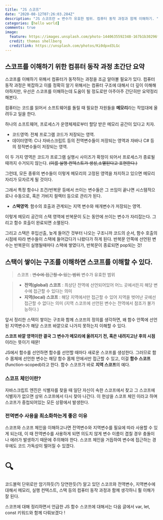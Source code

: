 ```yaml
---
title: "JS 스코프"
date: "2020-08-12T07:26:03.284Z"
description: "JS 스코프란 = 변수가 유효한 범위. 컴퓨터 동작 과정과 함께 이해하기. "
categories: [hello world]
comments: true
image:
  feature: https://images.unsplash.com/photo-1440635592348-167b1b30296f?crop=entropy&dpr=2&fit=crop&fm=jpg&h=475&ixjsv=2.1.0&ixlib=rb-0.3.5&q=50&w=1250
  credit: thomas shellberg
  creditlink: https://unsplash.com/photos/Ki0dpxd3LGc
---
```


## 스코프를 이해하기 위한 컴퓨터 동작 과정 초간단 요약

스코프를 이해하기 위해서 컴퓨터가 동작하는 과정을 조금 알아볼 필요가 있다. 컴퓨터 동작 과정은 복잡하고 이를 정확히 알기 위해서는 컴퓨터 구조에 대해서 더 깊이 이해해야하지만, 우선은 스코프를 이해하는데 도움이 될 정도로만 아주아주 간단히만 요약정리해본다. 

컴퓨터는 코드를 읽어서 소프트웨어를 돌릴 때 필요한 자원들을 **메모리**라는 작업대에 올려두고 일을 한다.

하나의 소프트웨어, 프로세스가 운영체제로부터 할당 받은 메모리 공간이 있다고 치자.

- 코드영역: 전체 프로그램 코드가 저장되는 영역.
- 데이터영역: C나 자바스크립트 등의 전역변수들이 저장되는 영역과 자바나 C# 등의 정적변수들이 저장되는 영역.

이 두 가지 영역은 코드가 프로그램 실행시 사이즈가 확정이 되어서 프로세스가 종료될 때까지 수거되지 않는다.
~~(이를 실행 컨텍스트가 생성,소멸된다고 표현한다.)~~

그런데, 모든 종류의 변수들이 이렇게 메모리의 고정된 영역을 차지하고 있으면 메모리 자리가 모자르게 될 것이다.

그래서 특정 함수나 조건/반복문 등에서 쓰이는 변수들은 그 쓰임이 끝나면 시스템적으로나 수동으로, 혹은 가비지 컬렉터 등으로 관리가 된다.

- **스택영역**: 함수의 호출과 관계되는 지역 변수와 매개변수가 저장되는 영역.

이렇게 메모리 공간의 스택 영역에 반복문이 도는 동안에 쓰이는 변수가 자리잡는다. 그리고 함수 호출이 완료되면 소멸된다.

그리고 스택은 후입선출, 늦게 들어간 것부터 나오는 구조니까 코드의 순서, 함수 호출의 시점에 따라 변수들이 스택에 들어갔다가 나왔다가 하게 된다. 반복문 안쪽에 선언된 변수는 반복문이 실행될때마다 스택에 쌓였다가, 반복문이 종료되면 pop되는 것!


## 스택이 쌓이는 구조를 이해하면 스코프를 이해할 수 있다.

> 스코프 : ~~변수에 접근할 수 있는 범위~~ 변수가 유효한 범위

> * **전역(global) 스코프** : 최상단 전역에 선언되어있어 어느 곳에서든지 해당 변수에 접근할 수 있다는 의미
> * **지역(local) 스코프** : 해당 지역에서만 접근할 수 있어 지역을 벗어난 곳에선 접근할 수 없다는 의미 (지역 스코프에 선언된 변수는 전역에서 참조가 불가능하다.)

앞서 정리한 스택이 쌓이는 구조와 함께 스코프의 정의를 생각하면, 왜 함수 안쪽에 선언된 지역변수가 해당 스코프 바깥으로 나가지 못하는지 이해할 수 있다.

**스코프 바깥 영역이란 결국 그 변수가 메모리에 올려지기 전, 혹은 내려지고난 후의 시점**이라는 뜻이기 때문! 

JS에서 함수를 선언하면 함수를 선언할 때마다 새로운 스코프를 생성한다. 그러므로 함수 몸체에 선언한 변수는 해당 함수 몸체 안에서만 접근할 수 있고, 이걸 **함수 스코프**(function-scoped)라고 한다. 함수 스코프가 바로 **지역 스코프**의 예다.

### 스코프 체인이란? 

자바스크립트 엔진은 식별자를 찾을 때 일단 자신이 속한 스코프에서 찾고 그 스코프에 식별자가 없으면 상위 스코프에서 다시 찾아 나간다. 이 현상을 스코프 체인 이라고 하며 스코프가 중첩되어있는 모든 상황에서 발생한다.

### 전역변수 사용을 최소화하는게 좋은 이유

스코프와 스코프 체인을 이해하고나면 전역변수와 지역변수를 필요에 따라 사용할 수 있게 되는데, 이 때 전역변수를 사용하게 되면 의도치 않게 변수 이름이 겹칠 경우 충돌이나 에러가 발생하기 때문에 주의해야 한다. 스코프 체인을 거듭하여 변수에 접근하는 경우에도 코드 가독성이 떨어질 수 있겠다.


# 🔍


코드블럭 단위로만 암기하듯(?) 당연한듯(?) 알고 있던 스코프와 전역변수, 지역변수에 대해서 메모리, 실행 컨텍스트, 스택 등의 컴퓨터 동작 과정과 함께 생각하니 훨 이해가 잘 된다.

스코프에 대해 정리하면서 언급한 JS 함수 스코프에 대해서는 다음 글에서 var, let, const 키워드와 함께 다뤄보겠다 !